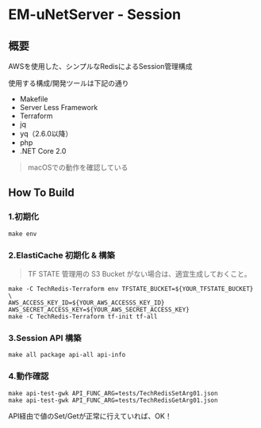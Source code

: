 EM-uNetServer - Session
======================================================================

概要
----------------------------------------------------------------------

AWSを使用した、シンプルなRedisによるSession管理構成

使用する構成/開発ツールは下記の通り

- Makefile 
- Server Less Framework
- Terraform
- jq
- yq（2.6.0以降）
- php
- .NET Core 2.0

> macOSでの動作を確認している

How To Build
----------------------------------------------------------------------

### 1.初期化

```
make env
```

### 2.ElastiCache 初期化 & 構築

> TF STATE 管理用の S3 Bucket がない場合は、適宜生成しておくこと。

```
make -C TechRedis-Terraform env TFSTATE_BUCKET=${YOUR_TFSTATE_BUCKET} \
AWS_ACCESS_KEY_ID=${YOUR_AWS_ACCESSS_KEY_ID} AWS_SECRET_ACCESS_KEY=${YOUR_AWS_SECRET_ACCESS_KEY}
make -C TechRedis-Terraform tf-init tf-all 
```

### 3.Session API 構築

```
make all package api-all api-info
```

### 4.動作確認

```
make api-test-gwk API_FUNC_ARG=tests/TechRedisSetArg01.json
make api-test-gwk API_FUNC_ARG=tests/TechRedisGetArg01.json
```

API経由で値のSet/Getが正常に行えていれば、OK！

